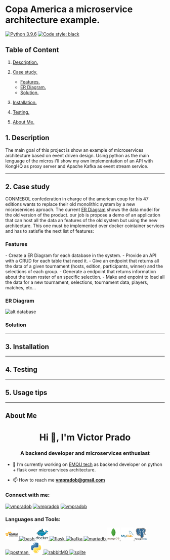 <h1>Copa America a microservice architecture example. </h1>

[![Python 3.9.6](https://img.shields.io/badge/python-3.9.6-green.svg)](https://www.python.org/downloads/release/python-396/)
<a href="https://github.com/psf/black" rel="nofollow"><img alt="Code style: black" src="https://warehouse-camo.ingress.cmh1.psfhosted.org/fbfdc7754183ecf079bc71ddeabaf88f6cbc5c00/68747470733a2f2f696d672e736869656c64732e696f2f62616467652f636f64652532307374796c652d626c61636b2d3030303030302e737667"></a>

<h2>Table of Content</h2>

1. [ Description. ](#description)
2. [ Case study. ](#project)

    - [ Features. ](#project-features)
    - [ ER Diagram. ](#project-er-diagram)
    - [ Solution. ](#project-solution)
2. [ Installation. ](#install)
3. [ Testing. ](#test)
4. [ About Me. ](#about)

<h2 id="description">1. Description</h2>
<p>
The main goal of this project is show an example of microservices architecture based on event driven
design. Using python as the main lenguage of the micros i'll show my own implementation of an API with KongHQ as proxy server and Apache Kafka as event stream service.
</p>

---

<h2 id="project">2. Case study</h2>

CONMEBOL confederation in charge of the american coup for his 47 editions wants to replace their old monolithic system by a new microservices aproach. The current  [ER Diagram](#project-er-diagram) shows the data model for the old version of the product. our job is propose a demo of an application that can host all the data an features of the old system but using the new architecture. This one must be implemented over docker cointainer services and has to satisfie the next list of features:

<h3 id="project-features">Features</h3>
- Create a ER Diagram for each database in the system.
- Provide an API with a CRUD for each table that need it.
- Give an endpoint that returns all the data of a given tournament (hosts, edition, participants, winner) and the selections of each group.
- Generate a endpoint that returns information about the team roster of an specific selection.
- Make and enpoint to load all the data for a new tournament, selections, tournament data, players, matches, etc...

<h3 id="project-er-diagram">ER Diagram</h3>

![alt database](https://github.com/vmpradob/copa-america/blob/main/docs/database.svg)

<h3 id="project-solution">Solution</h3>

---

<h2 id="install">3. Installation</h2>

---

<h2 id="test">4. Testing</h2>

---

<h2>5. Usage tips</h2>
<p></p>

---

<h2 id="about">About Me</h2>
<h1 align="center">Hi 👋, I'm Victor Prado</h1>
<h3 align="center">A backend developer and microservices enthusiast</h3>



- 🔭 I’m currently working on [EMQU tech](https://www.emqu.net/es/) as backend developer on python + flask over microservices architecture.

- 📫 How to reach me **vmpradob@gmail.com**

<h3 align="left">Connect with me:</h3>
<p align="left">
<a href="https://twitter.com/vmpradob" target="blank"><img align="center" src="https://raw.githubusercontent.com/rahuldkjain/github-profile-readme-generator/master/src/images/icons/Social/twitter.svg" alt="vmpradob" height="30" width="40" /></a>
<a href="https://linkedin.com/in/vmpradob" target="blank"><img align="center" src="https://raw.githubusercontent.com/rahuldkjain/github-profile-readme-generator/master/src/images/icons/Social/linked-in-alt.svg" alt="vmpradob" height="30" width="40" /></a>
<a href="https://instagram.com/vmpradob" target="blank"><img align="center" src="https://raw.githubusercontent.com/rahuldkjain/github-profile-readme-generator/master/src/images/icons/Social/instagram.svg" alt="vmpradob" height="30" width="40" /></a>
</p>

<h3 align="left">Languages and Tools:</h3>
<p align="left"> <a href="https://aws.amazon.com" target="_blank"> <img src="https://raw.githubusercontent.com/devicons/devicon/master/icons/amazonwebservices/amazonwebservices-original-wordmark.svg" alt="aws" width="40" height="40"/> </a> <a href="https://www.gnu.org/software/bash/" target="_blank"> <img src="https://www.vectorlogo.zone/logos/gnu_bash/gnu_bash-icon.svg" alt="bash" width="40" height="40"/> </a> <a href="https://www.docker.com/" target="_blank"> <img src="https://raw.githubusercontent.com/devicons/devicon/master/icons/docker/docker-original-wordmark.svg" alt="docker" width="40" height="40"/> </a> <a href="https://flask.palletsprojects.com/" target="_blank"> <img src="https://www.vectorlogo.zone/logos/pocoo_flask/pocoo_flask-icon.svg" alt="flask" width="40" height="40"/> </a> <a href="https://kafka.apache.org/" target="_blank"> <img src="https://www.vectorlogo.zone/logos/apache_kafka/apache_kafka-icon.svg" alt="kafka" width="40" height="40"/> </a> <a href="https://mariadb.org/" target="_blank"> <img src="https://www.vectorlogo.zone/logos/mariadb/mariadb-icon.svg" alt="mariadb" width="40" height="40"/> </a> <a href="https://www.mongodb.com/" target="_blank"> <img src="https://raw.githubusercontent.com/devicons/devicon/master/icons/mongodb/mongodb-original-wordmark.svg" alt="mongodb" width="40" height="40"/> </a> <a href="https://www.mysql.com/" target="_blank"> <img src="https://raw.githubusercontent.com/devicons/devicon/master/icons/mysql/mysql-original-wordmark.svg" alt="mysql" width="40" height="40"/> </a> <a href="https://www.postgresql.org" target="_blank"> <img src="https://raw.githubusercontent.com/devicons/devicon/master/icons/postgresql/postgresql-original-wordmark.svg" alt="postgresql" width="40" height="40"/> </a> <a href="https://postman.com" target="_blank"> <img src="https://www.vectorlogo.zone/logos/getpostman/getpostman-icon.svg" alt="postman" width="40" height="40"/> </a> <a href="https://www.python.org" target="_blank"> <img src="https://raw.githubusercontent.com/devicons/devicon/master/icons/python/python-original.svg" alt="python" width="40" height="40"/> </a> <a href="https://www.rabbitmq.com" target="_blank"> <img src="https://www.vectorlogo.zone/logos/rabbitmq/rabbitmq-icon.svg" alt="rabbitMQ" width="40" height="40"/> </a> <a href="https://www.sqlite.org/" target="_blank"> <img src="https://www.vectorlogo.zone/logos/sqlite/sqlite-icon.svg" alt="sqlite" width="40" height="40"/> </a> </p>
